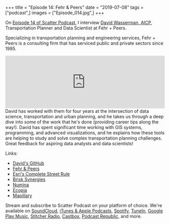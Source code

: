 +++
title = "Episode 14: Fehr & Peers"
date = "2019-07-08"
tags = ["podcast",]
images = ["Episode_014.jpg",]
+++

On [Episode 14 of Scatter Podcast](https://soundcloud.com/scatterpodcast/episode-014), I interview [David Wasserman, AICP](https://www.linkedin.com/in/david-j-wasserman/), Transportation Planner and Data Scientist at Fehr + Peers.
<!--more-->
Specializing in transportation planning and engineering services, Fehr + Peers is a consulting firm that has serviced public and private sectors since 1985.

<iframe width="100%" height="166" scrolling="no" frameborder="no" allow="autoplay" src="https://w.soundcloud.com/player/?url=https%3A//api.soundcloud.com/tracks/639264561&color=%23941d5a&auto_play=false&hide_related=true&show_comments=false&show_user=true&show_reposts=false&show_teaser=false"></iframe>
David has worked with them for four years at the intersection of data science, transportation and urban planning, and he takes us through a deep dive into some of the work that he's done (providing career tips along the way!). David has spent significant time working with GIS systems, programming, and advanced visualizations, and he explains how these tools are helping to study and solve complex transportation planning challenges. Great feedback for aspiring data analysts and data scientists!

Links:

* [David's GitHub](https://github.com/d-wasserman)
* [Fehr & Peers](https://www.fehrandpeers.com/data-science/)
* [Esri's Complete Street Rule](https://github.com/d-wasserman/Complete_Street_Rule)
* [Brisk Synergies](https://brisksynergies.com/)
* [Numina](http://www.numina.co/)
* [Ecopia](https://www.ecopiatech.com/)
* [Mapillary](https://www.mapillary.com/)

Stream and subscribe to Scatter Podcast on your platform of choice. We're available on [SoundCloud](https://soundcloud.com/scatterpodcast), [iTunes & Apple Podcasts](https://podcasts.apple.com/us/podcast/scatter-podcast/id1458544194), [Spotify](https://open.spotify.com/show/64UpJwByrdsrLSYObuEeHx?si=n_UlBzrYQv6ptBjeXfSOsw), [TuneIn](https://tunein.com/podcasts/Business--Economics-Podcasts/Scatter-Podcast-p1216105/), [Google Play Music](https://playmusic.app.goo.gl/?ibi=com.google.PlayMusic&isi=691797987&ius=googleplaymusic&apn=com.google.android.music&link=https://play.google.com/music/m/Iqayzaqkmvhu5op3yehzbj5bus4?t%3DScatter_Podcast%26pcampaignid%3DMKT-na-all-co-pr-mu-pod-16), [Stitcher Radio](https://www.stitcher.com/podcast/scatter-podcast/httpssoundcloudcomscatterpodcast), [Castbox](https://castbox.fm/channel/id2083174), [Podcast Republic](https://www.podcastrepublic.net/podcast/1458544194), and more.